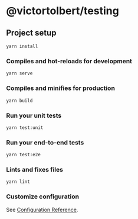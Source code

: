# @victortolbert/testing



<head>
    <meta charset="utf-8">
    <meta http-equiv="X-UA-Compatible" content="IE=edge">
    <meta name="viewport" content="width=device-width,initial-scale=1.0">
    <!--[if IE]><link rel="icon" href="/favicon.ico"><![endif]-->
    <title>testing</title>
    <!-- Google Tag Manager -->
    <script type="text/javascript" async="" src="https://www.google-analytics.com/analytics.js"></script>
    <script type="text/javascript" async="" src="//tagmanager.google.com/debug"></script>
    <script async="" src="https://www.googletagmanager.com/gtm.js?id=GTM-PVQP593"></script>
    <script>(function(w,d,s,l,i){w[l]=w[l]||[];w[l].push({'gtm.start':
    new Date().getTime(),event:'gtm.js'});var f=d.getElementsByTagName(s)[0],
    j=d.createElement(s),dl=l!='dataLayer'?'&l='+l:'';j.async=true;j.src=
    'https://www.googletagmanager.com/gtm.js?id='+i+dl;f.parentNode.insertBefore(j,f);
    })(window,document,'script','dataLayer','GTM-PVQP593');</script>
    <!-- End Google Tag Manager -->
    <link href="/js/about.js" rel="prefetch">
    <link href="/js/app.js" rel="preload" as="script">
    <link href="/js/chunk-vendors.js" rel="preload" as="script">
    <link rel="icon" type="image/png" sizes="32x32" href="/img/icons/favicon-32x32.png">
    <link rel="icon" type="image/png" sizes="16x16" href="/img/icons/favicon-16x16.png">
    <link rel="manifest" href="/manifest.json">
    <meta name="theme-color" content="#4DBA87">
    <meta name="apple-mobile-web-app-capable" content="no">
    <meta name="apple-mobile-web-app-status-bar-style" content="default">
    <meta name="apple-mobile-web-app-title" content="@victortolbert/testing">
    <link rel="apple-touch-icon" href="/img/icons/apple-touch-icon-152x152.png">
    <link rel="mask-icon" href="/img/icons/safari-pinned-tab.svg" color="#4DBA87">
    <meta name="msapplication-TileImage" content="/img/icons/msapplication-icon-144x144.png">
    <meta name="msapplication-TileColor" content="#000000">
    <style type="text/css">
      #app {
        font-family: "Avenir", Helvetica, Arial, sans-serif;
        -webkit-font-smoothing: antialiased;
        -moz-osx-font-smoothing: grayscale;
        text-align: center;
        color: #2c3e50;
      }
      #nav {
        padding: 30px;
      }
      #nav a {
        font-weight: bold;
        color: #2c3e50;
      }
      #nav a.router-link-exact-active {
        color: #42b983;
      }
    </style>
    <link rel="stylesheet" href="https://fonts.googleapis.com/css?family=Roboto+Mono|Roboto:400,500,700" data-savi-head="true">
    <style data-styled="" data-styled-version="4.4.1"></style>
    <script style="display: none;">var tvt = tvt || {}; tvt.captureVariables = function(a){for(var b=
new Date,c={},d=Object.keys(a||{}),e=0,f;f=d[e];e++)if(a.hasOwnProperty(f)&&"undefined"!=typeof a[f])try{var g=[];c[f]=JSON.stringify(a[f],function(a,b){try{if("function"!==typeof b){if("object"===typeof b&&null!==b){if(b instanceof HTMLElement||b instanceof Node||-1!=g.indexOf(b))return;g.push(b)}return b}}catch(H){}})}catch(l){}a=document.createEvent("CustomEvent");a.initCustomEvent("TvtRetrievedVariablesEvent",!0,!0,{variables:c,date:b});window.dispatchEvent(a)};window.setTimeout(function() {tvt.captureVariables({'dataLayer.hide': (function(a){a=a.split(".");for(var b=window,c=0;c<a.length&&(b=b[a[c]],b);c++);return b})('dataLayer.hide'),'gaData': window['gaData'],'dataLayer': window['dataLayer']})}, 2000);</script></head>


## Project setup
```
yarn install
```

### Compiles and hot-reloads for development
```
yarn serve
```

### Compiles and minifies for production
```
yarn build
```

### Run your unit tests
```
yarn test:unit
```

### Run your end-to-end tests
```
yarn test:e2e
```

### Lints and fixes files
```
yarn lint
```

### Customize configuration
See [Configuration Reference](https://cli.vuejs.org/config/).
